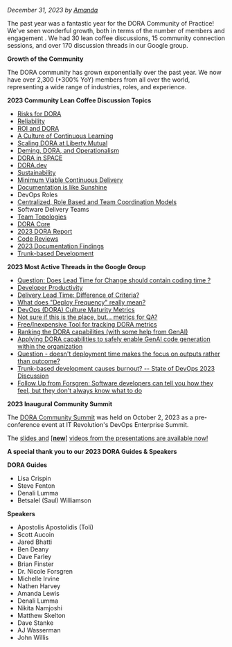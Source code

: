 _December 31, 2023 by [Amanda](/)_

The past year was a fantastic year for the DORA Community of Practice! We've seen wonderful growth, both in terms of the number of members and engagement . We had 30 lean coffee discussions, 15 community connection sessions, and over 170 discussion threads in our Google group.

**Growth of the Community**

The DORA community has grown exponentially over the past year. We now have over 2,300 (+300% YoY) members from all over the world, representing a wide range of industries, roles, and experience.

**2023 Community Lean Coffee Discussion Topics**

- [Risks for DORA](https://www.youtube.com/watch?v=mMGAaRxq8YU&list=PLMtxeMdO4DaDmWE8raSDr-uju3j91x21w&index=6)
- [Reliability](https://www.youtube.com/watch?v=LOtur7clvMc&list=PLMtxeMdO4DaDmWE8raSDr-uju3j91x21w&index=7)
- [ROI and DORA](https://www.youtube.com/watch?v=Fd-9nT-GjiY&list=PLMtxeMdO4DaDmWE8raSDr-uju3j91x21w&index=8)
- [A Culture of Continuous Learning](https://www.youtube.com/watch?v=FY1zK7Gu47A&list=PLMtxeMdO4DaDmWE8raSDr-uju3j91x21w&index=9)
- [Scaling DORA at Liberty Mutual](https://www.youtube.com/watch?v=Sw456nkXo6Q&list=PLMtxeMdO4DaDmWE8raSDr-uju3j91x21w&index=10)
- [Deming, DORA, and Operationalism](https://www.youtube.com/watch?v=qcGAno5K7Xg&list=PLMtxeMdO4DaDmWE8raSDr-uju3j91x21w&index=11)
- [DORA in SPACE](https://www.youtube.com/watch?v=AlOJ-3vRyjE&list=PLMtxeMdO4DaDmWE8raSDr-uju3j91x21w&index=12)
- [DORA.dev](https://www.youtube.com/watch?v=J-Xu7qEfXow&list=PLMtxeMdO4DaDmWE8raSDr-uju3j91x21w&index=13)
- [Sustainability](https://www.youtube.com/watch?v=prHMq6WD-Ss&list=PLMtxeMdO4DaDmWE8raSDr-uju3j91x21w&index=14)
- [Minimum Viable Continuous Delivery](https://www.youtube.com/watch?v=lpQVdxpdOQQ&list=PLMtxeMdO4DaDmWE8raSDr-uju3j91x21w&index=15)
- [Documentation is like Sunshine](https://www.youtube.com/watch?v=_hWMYwQvyfc&list=PLMtxeMdO4DaDmWE8raSDr-uju3j91x21w&index=16)
- DevOps Roles
- [Centralized, Role Based and Team Coordination Models](https://www.youtube.com/watch?v=uiJ-btoxFoE&list=PLMtxeMdO4DaDmWE8raSDr-uju3j91x21w&index=17)
- Software Delivery Teams
- [Team Topologies](https://www.youtube.com/watch?v=VD6J9h55YdQ&list=PLMtxeMdO4DaDmWE8raSDr-uju3j91x21w&index=18)
- [DORA Core](https://www.youtube.com/watch?v=aB6fIoGgm7g&list=PLMtxeMdO4DaDmWE8raSDr-uju3j91x21w&index=19)
- [2023 DORA Report](https://www.youtube.com/watch?v=UkSiKOpoeUI&list=PLMtxeMdO4DaDmWE8raSDr-uju3j91x21w&index=20)
- [Code Reviews](https://www.youtube.com/watch?v=WnmzWgy6tSg&list=PLMtxeMdO4DaDmWE8raSDr-uju3j91x21w&index=23)
- [2023 Documentation Findings](https://www.youtube.com/watch?v=MjBMU3XUOXY&list=PLMtxeMdO4DaDmWE8raSDr-uju3j91x21w&index=24)
- [Trunk-based Development](https://www.youtube.com/watch?v=Sse_FOeM8Co&list=PLMtxeMdO4DaDmWE8raSDr-uju3j91x21w&index=25)

**2023 Most Active Threads in the Google Group**

- [Question: Does Lead Time for Change should contain coding time ?](https://groups.google.com/g/dora-community/c/XGWtDulWAvc/m/w5-Y35FqAgAJ)
- [Developer Productivity](https://groups.google.com/g/dora-community/c/DfvxAJEJYh4/m/K2oPwqkNBgAJ)
- [Delivery Lead Time: Difference of Criteria?](https://groups.google.com/g/dora-community/c/PyBSSnEMRE8/m/Jon1xgcNAgAJ)
- [What does "Deploy Frequency" really mean?](https://groups.google.com/g/dora-community/c/IV2_Khz6oBs/m/6IT0rHANBAAJ)
- [DevOps (DORA) Culture Maturity Metrics](https://groups.google.com/g/dora-community/c/IL2yEmWNO28/m/1194C5NXBQAJ)
- [Not sure if this is the place, but... metrics for QA?](https://groups.google.com/g/dora-community/c/z2I-ISRwEBY/m/gkaub9cPAgAJ)
- [Free/Inexpensive Tool for tracking DORA metrics](https://groups.google.com/g/dora-community/c/Jj9amyxxlFQ/m/g5FlE-fSBgAJ)
- [Ranking the DORA capabilities (with some help from GenAI)](https://groups.google.com/g/dora-community/c/bpRo_YzKW9o/m/Sjaj03MTAgAJ)
- [Applying DORA capabilities to safely enable GenAI code generation within the organization](https://groups.google.com/g/dora-community/c/nc5QQ4unUCE/m/_zHc4j8MBAAJ)
- [Question - doesn't deployment time makes the focus on outputs rather than outcome?](https://groups.google.com/g/dora-community/c/UdlQxNo_HjQ/m/kzO6JaAZAQAJ)
- [Trunk-based development causes burnout? -- State of DevOps 2023 Discussion](https://groups.google.com/g/dora-community/c/gvXuT3GsBCs/m/F5gY4E__CwAJ)
- [Follow Up from Forsgren: Software developers can tell you how they feel, but they don't always know what to do](https://groups.google.com/g/dora-community/c/8TRkuzGsG2Y/m/Y-waa1rNAAAJ)

**2023 Inaugural Community Summit**

The [DORA Community Summit](https://dora.community/summit) was held on October 2, 2023 as a pre-conference event at IT Revolution's DevOps Enterprise Summit.

The [slides and](https://dora.community/summit) [[**new**](https://dora.community/summit)] [videos from the presentations are available now!](https://dora.community/summit)

**A special thank you to our 2023 DORA Guides & Speakers**

**DORA Guides**

- Lisa Crispin
- Steve Fenton
- Denali Lumma
- Betsalel (Saul) Williamson

**Speakers**

- Apostolis Apostolidis (Toli)
- Scott Aucoin
- Jared Bhatti
- Ben Deany
- Dave Farley
- Brian Finster
- Dr. Nicole Forsgren
- Michelle Irvine
- Nathen Harvey
- Amanda Lewis
- Denali Lumma
- Nikita Namjoshi
- Matthew Skelton
- Dave Stanke
- AJ Wasserman
- John Willis
